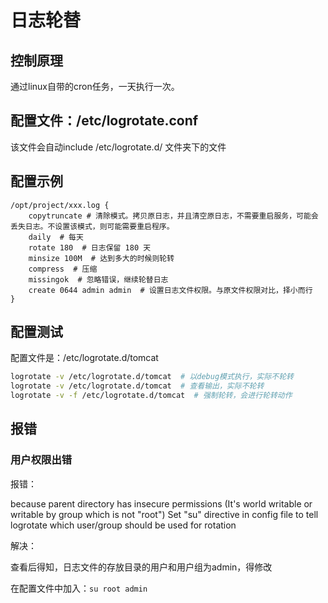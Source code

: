 # 日志轮替

## 控制原理

通过linux自带的cron任务，一天执行一次。

## 配置文件：/etc/logrotate.conf

该文件会自动include /etc/logrotate.d/ 文件夹下的文件

## 配置示例

```
/opt/project/xxx.log {
    copytruncate # 清除模式。拷贝原日志，并且清空原日志，不需要重启服务，可能会丢失日志。不设置该模式，则可能需要重启程序。
    daily  # 每天
    rotate 180  # 日志保留 180 天
    minsize 100M  # 达到多大的时候则轮转
    compress  # 压缩
    missingok  # 忽略错误，继续轮替日志
    create 0644 admin admin  # 设置日志文件权限。与原文件权限对比，择小而行
}
```

## 配置测试

配置文件是：/etc/logrotate.d/tomcat

``` bash
logrotate -v /etc/logrotate.d/tomcat  # 以debug模式执行，实际不轮转
logrotate -v /etc/logrotate.d/tomcat  # 查看输出，实际不轮转
logrotate -v -f /etc/logrotate.d/tomcat  # 强制轮转，会进行轮转动作
```

## 报错

### 用户权限出错

报错：

because parent directory has insecure permissions (It's world writable or writable by group which is not "root") Set "su" directive in config file to tell logrotate which user/group should be used for rotation

解决：

查看后得知，日志文件的存放目录的用户和用户组为admin，得修改

在配置文件中加入：`su root admin`